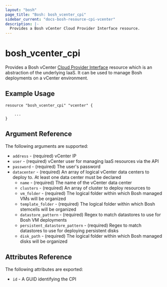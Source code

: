 ```yaml
---
layout: "bosh"
page_title: "Bosh: bosh_vcenter_cpi"
sidebar_current: "docs-bosh-resource-cpi-vcenter"
description: |-
  Provides a Bosh vCenter Cloud Provider Interface resource.
---
```


# bosh\_vcenter\_cpi

Provides a Bosh vCenter [Cloud Provider Interface](http://bosh.io/docs) resource which is an abstraction of the underlying IaaS. It can be used to manage Bosh deployments on a vCenter environment.

## Example Usage

```
resource "bosh_vcenter_cpi" "vcenter" {    
    
    ...
}
```

## Argument Reference

The following arguments are supported:

* `address` - (required) vCenter IP
* `user` - (required) vCenter user for managing IaaS resources via the API
* `password` - (required) The user's password
* `datacenter` - (required) An array of logical vCenter data centers to deploy to. At least one data center must be declared
  - `name` - (required) The name of the vCenter data center
  - `clusters` - (required) An array of cluster to deploy resources to
  - `vm_folder` - (required) The logical folder within which Bosh managed VMs will be organized
  - `template_folder` - (required) The logical folder within which Bosh stemcells will be organized
  - `datastore_pattern` - (required) Regex to match datastores to use for Bosh VM deployments
  - `persistent_datastore_pattern` - (required) Regex to match datastores to use for deploying persistent disks
  - `disk_path` - (required) The logical folder within which Bosh managed disks will be organized

## Attributes Reference

The following attributes are exported:

* `id` - A GUID identifying the CPI
